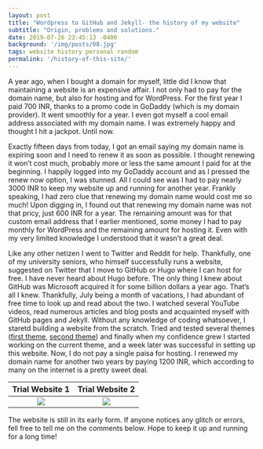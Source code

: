 ```yaml
---
layout: post
title: "Wordpress to GitHub and Jekyll- the history of my website"
subtitle: "Origin, problems and solutions."
date: 2019-07-26 23:45:13 -0400
background: '/img/posts/08.jpg'
tags: website history personal random
permalink: '/history-of-this-site/'
---
```


<p class="text-justify">A year ago, when I bought a domain for myself, little did I know that maintaining a website is an expensive affair. I not only had to pay for the domain name, but also for hosting and for WordPress. For the first year I paid 700 INR, thanks to a promo code in GoDaddy (which is my domain provider). It went smoothly for a year. I even got myself a cool email address associated with my domain name. I was extremely happy and thought I hit a jackpot. Until now.</p>

<p class="text-justify">Exactly fifteen days from today, I got an email saying my domain name is expiring soon and I need to renew it as soon as possible. I thought renewing it won’t cost much, probably more or less the same amount I paid for at the beginning. I happily logged into my GoDaddy account and as I pressed the renew now option, I was stunned. All I could see was I had to pay nearly 3000 INR to keep my website up and running for another year. Frankly speaking, I had zero clue that renewing my domain name would cost me so much! Upon digging in, I found out that renewing my domain name was not that pricy, just 600 INR for a year. The remaining amount was for that custom email address that I earlier mentioned, some money I had to pay monthly for WordPress and the remaining amount for hosting it. Even with my very limited knowledge I understood that it wasn’t a great deal.</p>

<p class="text-justify">Like any other netizen I went to Twitter and Reddit for help. Thankfully, one of my university seniors, who himself successfully runs a website, suggested on Twitter that I move to GitHub or Hugo where I can host for free. I have never heard about Hugo before. The only thing I knew about GitHub was Microsoft acquired it for some billion dollars a year ago. That’s all I knew. Thankfully, July being a month of vacations, I had abundant of free time to look up and read about the two. I watched several YouTube videos, read numerous articles and blog posts and acquainted myself with GitHub pages and Jekyll. Without any knowledge of coding whatsoever, I staretd building a website from the scratch. Tried and tested several themes (<a href="https://ayushmandevraj.github.io/jekyll-theme-console/" target="_blank" rel="noopener">first theme</a>, <a href="https://ayushmandevraj.github.io/" target="_blank" rel="noopener">second theme</a>) and finally when my confidence grew I started working on the current theme, and a week later was successful in setting up this website. Now, I do not pay a single paisa for hosting. I renewed my domain name for another two years by paying 1200 INR, which according to many on the internet is a pretty sweet deal.</p>


Trial Website 1                       |  Trial Website 2
:------------------------------------:|:------------------------------------:
![](https://i.imgur.com/DNkxRmzm.png)  |  ![](https://i.imgur.com/4vbA4T2m.png)

<p class="text-justify">The website is still in its early form. If anyone notices any glitch or errors, fell free to tell me on the comments below. Hope to keep it up and running for a long time!</p>